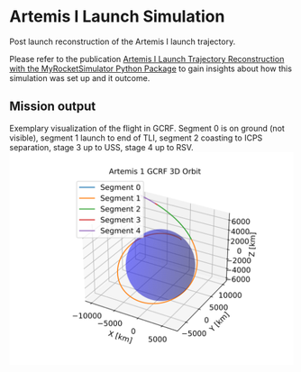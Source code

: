 # Artemis I Launch Simulation
Post launch reconstruction of the Artemis I launch trajectory. 

Please refer to the publication [Artemis I Launch Trajectory Reconstruction with the MyRocketSimulator Python Package](https://www.researchgate.net/publication/379640560_Artemis_I_Launch_Trajectory_Reconstruction_with_the_MyRocketSimulator_Python_Package) to gain insights about how this simulation was set up and it outcome.

## Mission output
Exemplary visualization of the flight in GCRF. Segment 0 is on ground (not visible), segment 1 launch to end of TLI, segment 2 coasting to ICPS separation, stage 3 up to USS, stage 4 up to RSV.
![GCRF view of the first two hours of the flight](https://raw.githubusercontent.com/ThibaultBS/MRS-Missions/main/Artemis_I_Launch_Trajectory/Mission_output/EarthOrbitGCRF.svg)



